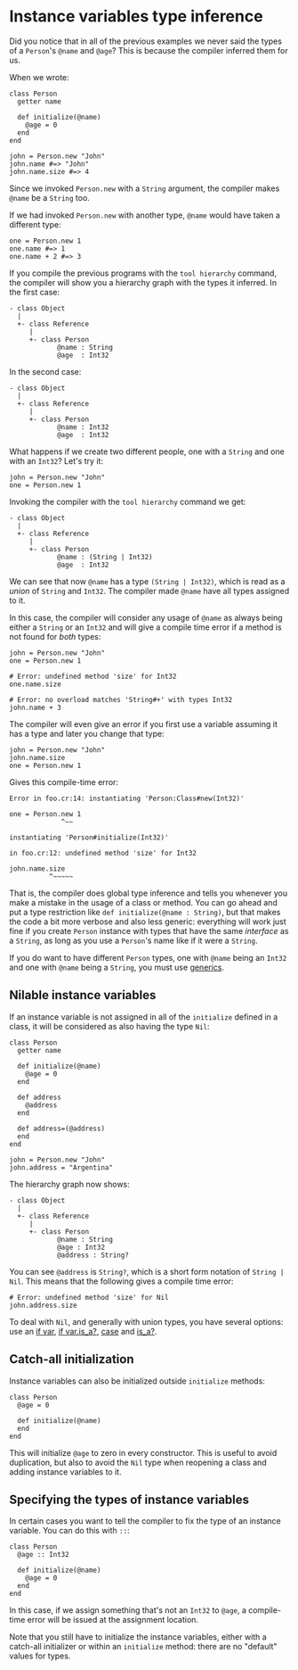# Instance variables type inference

Did you notice that in all of the previous examples we never said the types of a `Person`'s `@name` and `@age`? This is because the compiler inferred them for us.

When we wrote:

```crystal
class Person
  getter name

  def initialize(@name)
    @age = 0
  end
end

john = Person.new "John"
john.name #=> "John"
john.name.size #=> 4
```

Since we invoked `Person.new` with a `String` argument, the compiler makes `@name` be a `String` too.

If we had invoked `Person.new` with another type, `@name` would have taken a different type:

```crystal
one = Person.new 1
one.name #=> 1
one.name + 2 #=> 3
```

If you compile the previous programs with the `tool hierarchy` command, the compiler will show you a hierarchy graph with the types it inferred. In the first case:

```
- class Object
  |
  +- class Reference
     |
     +- class Person
            @name : String
            @age  : Int32
```

In the second case:

```
- class Object
  |
  +- class Reference
     |
     +- class Person
            @name : Int32
            @age  : Int32
```

What happens if we create two different people, one with a `String` and one with an `Int32`? Let's try it:

```crystal
john = Person.new "John"
one = Person.new 1
```

Invoking the compiler with the `tool hierarchy` command we get:

```
- class Object
  |
  +- class Reference
     |
     +- class Person
            @name : (String | Int32)
            @age  : Int32
```

We can see that now `@name` has a type `(String | Int32)`, which is read as a *union* of `String` and `Int32`. The compiler made `@name` have all types assigned to it.

In this case, the compiler will consider any usage of `@name` as always being either a `String` or an `Int32` and will give a compile time error if a method is not found for *both* types:

```crystal
john = Person.new "John"
one = Person.new 1

# Error: undefined method 'size' for Int32
one.name.size

# Error: no overload matches 'String#+' with types Int32
john.name + 3
```

The compiler will even give an error if you first use a variable assuming it has a type and later you change that type:

```crystal
john = Person.new "John"
john.name.size
one = Person.new 1
```

Gives this compile-time error:

```
Error in foo.cr:14: instantiating 'Person:Class#new(Int32)'

one = Person.new 1
             ^~~

instantiating 'Person#initialize(Int32)'

in foo.cr:12: undefined method 'size' for Int32

john.name.size
          ^~~~~~
```

That is, the compiler does global type inference and tells you whenever you make a mistake in the usage of a class or method. You can go ahead and put a type restriction like `def initialize(@name : String)`, but that makes the code a bit more verbose and also less generic: everything will work just fine if you create `Person` instance with types that have the same *interface* as a `String`, as long as you use a `Person`'s name like if it were a `String`.

If you do want to have different `Person` types, one with `@name` being an `Int32` and one with `@name` being a `String`, you must use [generics](generics.html).

## Nilable instance variables

If an instance variable is not assigned in all of the `initialize` defined in a class, it will be considered as also having the type `Nil`:

```crystal
class Person
  getter name

  def initialize(@name)
    @age = 0
  end

  def address
    @address
  end

  def address=(@address)
  end
end

john = Person.new "John"
john.address = "Argentina"
```

The hierarchy graph now shows:

```
- class Object
  |
  +- class Reference
     |
     +- class Person
            @name : String
            @age : Int32
            @address : String?
```

You can see `@address` is `String?`, which is a short form notation of `String | Nil`. This means that the following gives a compile time error:

```crystal
# Error: undefined method 'size' for Nil
john.address.size
```

To deal with `Nil`, and generally with union types, you have several options: use an [if var](if_var.html), [if var.is_a?](if_varis_a.html), [case](case.html) and [is_a?](is_a.html).

## Catch-all initialization

Instance variables can also be initialized outside `initialize` methods:

```crystal
class Person
  @age = 0

  def initialize(@name)
  end
end
```

This will initialize `@age` to zero in every constructor. This is useful to avoid duplication, but also to avoid the `Nil` type when reopening a class and adding instance variables to it.

## Specifying the types of instance variables

In certain cases you want to tell the compiler to fix the type of an instance variable. You can do this with `::`:

```crystal
class Person
  @age :: Int32

  def initialize(@name)
    @age = 0
  end
end
```

In this case, if we assign something that's not an `Int32` to `@age`, a compile-time error will be issued at the assignment location.

Note that you still have to initialize the instance variables, either with a catch-all initializer or within an `initialize` method: there are no "default" values for types.
